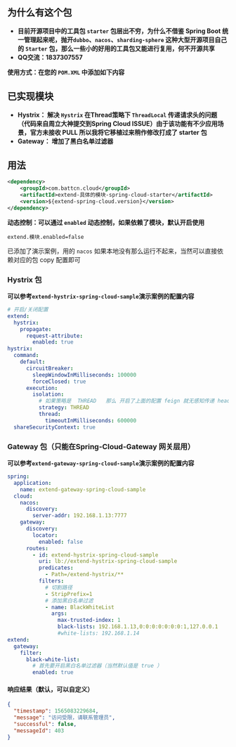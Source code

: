 ## 为什么有这个包

- **目前开源项目中的工具包 `starter` 包层出不穷，为什么不借鉴 Spring Boot 统一管理起来呢，抛开`dubbo`、`nacos`、`sharding-sphere` 这种大型开源项目自己的 `Starter` 包，那么一些小的好用的工具包又能进行复用，何不开源共享**
- **QQ交流：1837307557**

**使用方式：在您的 `POM.XML` 中添加如下内容**

## 已实现模块

- **Hystrix： 解决 `Hystrix` 在Thread策略下 `ThreadLocal` 传递请求头的问题（代码来自周立大神提交到Spring Cloud ISSUE）由于该功能有不少应用场景，官方未接收 PULL 所以我将它移植过来稍作修改打成了 starter 包**
- **Gateway： 增加了黑白名单过滤器**

## 用法

```xml
<dependency>
    <groupId>com.battcn.cloud</groupId>
    <artifactId>extend-具体的模块-spring-cloud-starter</artifactId>
    <version>${extend-spring-cloud.version}</version>
</dependency>
```

**动态控制：可以通过 `enabled` 动态控制，如果依赖了模块，默认开启使用**

``` properties
extend.模块.enabled=false
```


已添加了演示案例，用的 `nacos` 如果本地没有那么运行不起来，当然可以直接依赖对应的包 copy 配置即可

### Hystrix 包

**可以参考`extend-hystrix-spring-cloud-sample`演示案例的配置内容**

``` yaml
# 开启/关闭配置
extend:
  hystrix:
    propagate:
      request-attribute:
        enabled: true
hystrix:
  command:
    default:
      circuitBreaker:
        sleepWindowInMilliseconds: 100000
        forceClosed: true
      execution:
        isolation:
          # 如果策略是  THREAD   那么 开启了上面的配置 feign 就无感知传递 header 了
          strategy: THREAD
          thread:
            timeoutInMilliseconds: 600000
  shareSecurityContext: true
```


### Gateway 包（只能在Spring-Cloud-Gateway 网关层用）

**可以参考`extend-gateway-spring-cloud-sample`演示案例的配置内容**

``` yaml
spring:
  application:
    name: extend-gateway-spring-cloud-sample
  cloud:
    nacos:
      discovery:
        server-addr: 192.168.1.13:7777
    gateway:
      discovery:
        locator:
          enabled: false
      routes:
        - id: extend-hystrix-spring-cloud-sample
          uri: lb://extend-hystrix-spring-cloud-sample
          predicates:
            - Path=/extend-hystrix/**
          filters:
            # 切割路径
            - StripPrefix=1
            # 添加黑白名单过滤
            - name: BlackWhiteList
              args:
                max-trusted-index: 1
                black-lists: 192.168.1.13,0:0:0:0:0:0:0:1,127.0.0.1
                #white-lists: 192.168.1.14
extend:
  gateway:
    filter:
      black-white-list:
        # 首先要开启黑白名单过滤器（当然默认值是 true ）
        enabled: true                
```

#### 响应结果（默认，可以自定义）

``` json
{
  "timestamp": 1565083229684,
  "message": "访问受限，请联系管理员",
  "successful": false,
  "messageId": 403
}
```